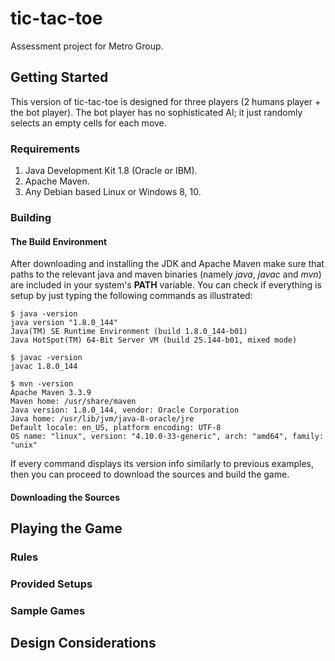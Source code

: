 # tic-tac-toe #
Assessment project for Metro Group.

## Getting Started ##

This version of tic-tac-toe is designed for three players (2 humans player + the bot player). The bot player has no sophisticated AI;
it just randomly selects an empty cells for each move.

### Requirements ###

1. Java Development Kit 1.8 (Oracle or IBM).
2. Apache Maven.
3. Any Debian based Linux or Windows 8, 10.

### Building ###

#### The Build Environment ####

After downloading and installing the JDK and Apache Maven make sure that paths to the relevant java and maven binaries (namely *java*, *javac* and *mvn*) are included in your system's **PATH** variable. You can check if everything is setup by just typing the following commands as illustrated:

```
$ java -version
java version "1.8.0_144"
Java(TM) SE Runtime Environment (build 1.8.0_144-b01)
Java HotSpot(TM) 64-Bit Server VM (build 25.144-b01, mixed mode)
```

```
$ javac -version
javac 1.8.0_144
```

```
$ mvn -version
Apache Maven 3.3.9
Maven home: /usr/share/maven
Java version: 1.8.0_144, vendor: Oracle Corporation
Java home: /usr/lib/jvm/java-8-oracle/jre
Default locale: en_US, platform encoding: UTF-8
OS name: "linux", version: "4.10.0-33-generic", arch: "amd64", family: "unix"
```

If every command displays its version info similarly to previous examples, then you can proceed to download the sources and build the game.

#### Downloading the Sources ####


## Playing the Game ###

### Rules ###

### Provided Setups ###

### Sample Games ###

## Design Considerations ##